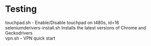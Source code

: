 # Testing

touchpad.sh - Enable/Disable touchpad on t480s, id=16 <br />
seleniumderivers-install.sh Installs the latest versions of Chrome and Geckodrivers <br />
vpn.sh - VPN quick start

